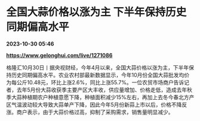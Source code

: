 # 全国大蒜价格以涨为主 下半年保持历史同期偏高水平

**2023-10-30 05:46**

**https://www.gelonghui.com/live/1271086**

格隆汇10月30日丨据央视财经，今年4月以来，全国大蒜价格以涨为主，下半年保持历史同期偏高水平。农业农村部最新数据显示，今年10月份全国大蒜批发均价为每公斤10.48元，环比上涨2.6%，同比上涨55.7%。一位农贸市场商户告诉记者，去年5月份大蒜收获季主要产区大丰收，供应量增加、价格走低，造成去年秋季大蒜种植期农户种植意愿下降，种植面积减少15%左右，再加上去冬今春北方产区气温波动较大导致大蒜单产下降，因此今年5月份新蒜上市以后，价格不降反涨。商户表示，由于大蒜价格过高，抑制了采购需求，销售量明显减少。